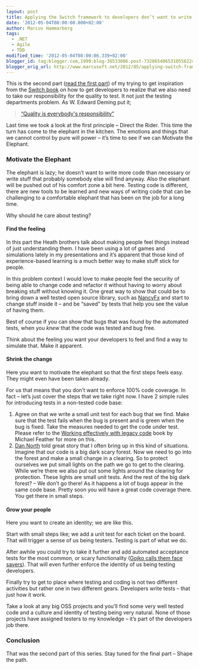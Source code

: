 ```yaml
---
layout: post
title: Applying the Switch framework to developers don’t want to write tests–part II
date: '2012-05-04T08:00:00.000+02:00'
author: Marcus Hammarberg
tags:
  - .NET
  - Agile
  - TDD
modified_time: '2012-05-04T08:00:06.339+02:00'
blogger_id: tag:blogger.com,1999:blog-36533086.post-7328654065310556224
blogger_orig_url: http://www.marcusoft.net/2012/05/applying-switch-framework-to-developers_04.html
---
```



This is the second part (<a
href="http://www.marcusoft.net/2012/05/applying-switch-framework-to-developers.html"
target="_blank">read the first part</a>) of my trying to get inspiration
from the
<a href="http://www.heathbrothers.com/switch/" target="_blank">Switch
book</a> on how to get developers to realize that we also need to take
our responsibility for the quality to test. It not just the testing
departments problem. As W. Edward Deming put it;

> <a
> href="http://thinkexist.com/quotation/quality_is_everyone-s_responsibility/326081.html"
> target="_blank">“Quality is everybody's responsibility”</a>

Last time we took a look at the first principle – Direct the Rider. This
time the turn has come to the elephant in the kitchen. The emotions and
things that we cannot control by pure will power – it’s time to see if
we can Motivate the Elephant.

### Motivate the Elephant

The elephant is lazy; he doesn’t want to write more code than necessary
or write stuff that probably somebody else will find anyway. Also the
elephant will be pushed out of his comfort zone a bit here. Testing code
is different, there are new tools to be learned and new ways of writing
code that can be challenging to a comfortable elephant that has been on
the job for a long time.

Why should he care about testing?

#### Find the feeling

In this part the Heath brothers talk about making people feel things
instead of just understanding them. I have been using a lot of games and
simulations lately in my presentations and it’s apparent that those kind
of experience-based learning is a much better way to make stuff stick
for people.

In this problem context I would love to make people feel the security of
being able to change code and refactor it without having to worry about
breaking stuff without knowing it. One great way to show that could be
to bring down a well tested open source library, such as
<a href="http://nancyfx.org/" target="_blank">NancyFx</a> and start to
change stuff inside it – and be “saved” by tests that help you see the
value of having them.

Best of course if you can show that bugs that was found by the automated
tests, when you *knew* that the code was tested and bug free.

Think about the feeling you want your developers to feel and find a way
to simulate that. Make it apparent.

#### Shrink the change

Here you want to motivate the elephant so that the first steps feels
easy. They might even have been taken already.

For us that means that you don’t want to enforce 100% code coverage. In
fact – let’s just cover the steps that we take right now. I have 2
simple rules for introducing tests in a non-tested code base:

1. Agree on that we write a small unit test for each bug that we find.
    Make sure that the test fails when the bug is present and is green
    when the bug is fixed. Take the measures needed to get the code
    under test. Please refer to the <a
    href="http://www.amazon.com/Working-Effectively-Legacy-Michael-Feathers/dp/0131177052"
    target="_blank">Working effectively with legacy code</a> book by
    Michael Feather for more on this.
2. <a href="http://dannorth.net/" target="_blank">Dan North</a> told
    great story that I often bring up in this kind of situations.
    Imagine that our code is a big dark scary forest. Now we need to go
    into the forest and make a small change in a clearing. So to protect
    ourselves we put small lights on the path we go to get to the
    clearing. While we’re there we also put out some lights around the
    clearing for protection.
    These lights are small unit tests.
    And the rest of the big dark forest? – We don’t go there!
    As it happens a lot of bugs appear in the same code base. Pretty
    soon you will have a great code coverage there. You get there in
    small steps.

#### Grow your people

Here you want to create an identity; we are like this.

Start with small steps like; we add a unit test for each ticket on the
board. That will trigger a sense of us being testers. Testing is part of
what we do.

After awhile you could try to take it further and add automated
acceptance tests for the most common, or scary functionality
(<a href="http://gojko.net/2007/09/25/effective-user-interface-testing/"
target="_blank">Gojko calls them face savers</a>). That will even
further enforce the identity of us being testing developers.

Finally try to get to place where testing and coding is not two
different activities but rather one in two different gears. Developers
write tests – that just how it work.

Take a look at any big OSS projects and you’ll find some very well
tested code and a culture and identity of testing being very natural.
None of those projects have assigned testers to my knowledge – it’s part
of the developers job there.

### Conclusion

That was the second part of this series. Stay tuned for the final part –
Shape the path.

